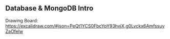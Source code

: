 
## Database & MongoDB Intro

Drawing Board: https://excalidraw.com/#json=PeQt1YCS0FbcYpY93hvjX,g0Lvckx6AmfssuyZaOfelw